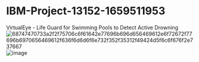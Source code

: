 # IBM-Project-13152-1659511953
VirtualEye - Life Guard for Swimming Pools to Detect Active Drowning
![68747470733a2f2f75706c6f61642e77696b696d656469612e6f72672f77696b6970656469612f636f6d6d6f6e732f352f35312f49424d5f6c6f676f2e737667](https://user-images.githubusercontent.com/82104663/197930388-8ace6414-31b9-4203-b2d5-1e29810b7986.svg)
![image](https://user-images.githubusercontent.com/82104663/197930567-8d9ca50b-8c1c-4d3c-8b05-aab2a68b6a39.png)


